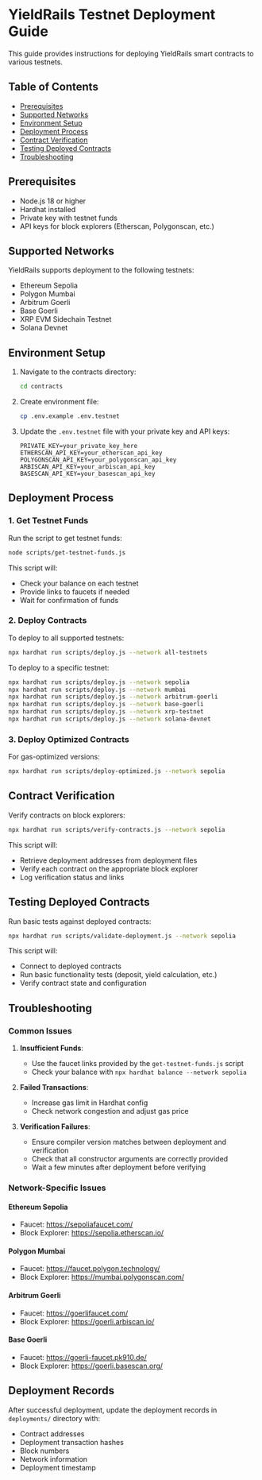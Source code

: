 # YieldRails Testnet Deployment Guide

This guide provides instructions for deploying YieldRails smart contracts to various testnets.

## Table of Contents

- [Prerequisites](#prerequisites)
- [Supported Networks](#supported-networks)
- [Environment Setup](#environment-setup)
- [Deployment Process](#deployment-process)
- [Contract Verification](#contract-verification)
- [Testing Deployed Contracts](#testing-deployed-contracts)
- [Troubleshooting](#troubleshooting)

## Prerequisites

- Node.js 18 or higher
- Hardhat installed
- Private key with testnet funds
- API keys for block explorers (Etherscan, Polygonscan, etc.)

## Supported Networks

YieldRails supports deployment to the following testnets:

- Ethereum Sepolia
- Polygon Mumbai
- Arbitrum Goerli
- Base Goerli
- XRP EVM Sidechain Testnet
- Solana Devnet

## Environment Setup

1. Navigate to the contracts directory:
   ```bash
   cd contracts
   ```

2. Create environment file:
   ```bash
   cp .env.example .env.testnet
   ```

3. Update the `.env.testnet` file with your private key and API keys:
   ```
   PRIVATE_KEY=your_private_key_here
   ETHERSCAN_API_KEY=your_etherscan_api_key
   POLYGONSCAN_API_KEY=your_polygonscan_api_key
   ARBISCAN_API_KEY=your_arbiscan_api_key
   BASESCAN_API_KEY=your_basescan_api_key
   ```

## Deployment Process

### 1. Get Testnet Funds

Run the script to get testnet funds:

```bash
node scripts/get-testnet-funds.js
```

This script will:
- Check your balance on each testnet
- Provide links to faucets if needed
- Wait for confirmation of funds

### 2. Deploy Contracts

To deploy to all supported testnets:

```bash
npx hardhat run scripts/deploy.js --network all-testnets
```

To deploy to a specific testnet:

```bash
npx hardhat run scripts/deploy.js --network sepolia
npx hardhat run scripts/deploy.js --network mumbai
npx hardhat run scripts/deploy.js --network arbitrum-goerli
npx hardhat run scripts/deploy.js --network base-goerli
npx hardhat run scripts/deploy.js --network xrp-testnet
npx hardhat run scripts/deploy.js --network solana-devnet
```

### 3. Deploy Optimized Contracts

For gas-optimized versions:

```bash
npx hardhat run scripts/deploy-optimized.js --network sepolia
```

## Contract Verification

Verify contracts on block explorers:

```bash
npx hardhat run scripts/verify-contracts.js --network sepolia
```

This script will:
- Retrieve deployment addresses from deployment files
- Verify each contract on the appropriate block explorer
- Log verification status and links

## Testing Deployed Contracts

Run basic tests against deployed contracts:

```bash
npx hardhat run scripts/validate-deployment.js --network sepolia
```

This script will:
- Connect to deployed contracts
- Run basic functionality tests (deposit, yield calculation, etc.)
- Verify contract state and configuration

## Troubleshooting

### Common Issues

1. **Insufficient Funds**:
   - Use the faucet links provided by the `get-testnet-funds.js` script
   - Check your balance with `npx hardhat balance --network sepolia`

2. **Failed Transactions**:
   - Increase gas limit in Hardhat config
   - Check network congestion and adjust gas price

3. **Verification Failures**:
   - Ensure compiler version matches between deployment and verification
   - Check that all constructor arguments are correctly provided
   - Wait a few minutes after deployment before verifying

### Network-Specific Issues

#### Ethereum Sepolia
- Faucet: https://sepoliafaucet.com/
- Block Explorer: https://sepolia.etherscan.io/

#### Polygon Mumbai
- Faucet: https://faucet.polygon.technology/
- Block Explorer: https://mumbai.polygonscan.com/

#### Arbitrum Goerli
- Faucet: https://goerlifaucet.com/
- Block Explorer: https://goerli.arbiscan.io/

#### Base Goerli
- Faucet: https://goerli-faucet.pk910.de/
- Block Explorer: https://goerli.basescan.org/

## Deployment Records

After successful deployment, update the deployment records in `deployments/` directory with:

- Contract addresses
- Deployment transaction hashes
- Block numbers
- Network information
- Deployment timestamp